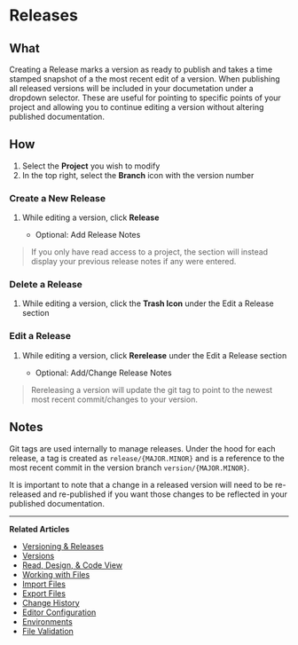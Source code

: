# Releases

## What

Creating a Release marks a version as ready to publish and takes a time stamped snapshot of a the most recent edit of a version. When publishing all released versions will be included in your documetation under a dropdown selector. These are useful for pointing to specific points of your project and allowing you to continue editing a version without altering published documentation.

## How

1.  Select the **Project** you wish to modify
2.  In the top right, select the **Branch** icon with the version
    number

### Create a New Release

1.  While editing a version, click **Release**

    - Optional: Add Release Notes

> If you only have read access to a project, the section will instead display your previous release notes if any were entered.

### Delete a Release

1.  While editing a version, click the **Trash Icon** under the Edit a Release section

### Edit a Release

1.  While editing a version, click **Rerelease** under the Edit a Release section

    - Optional: Add/Change Release Notes

> Rereleasing a version will update the git tag to point to the newest most recent commit/changes to your version.

## Notes

Git tags are used internally to manage releases. Under the hood for each release, a tag is created as `release/{MAJOR.MINOR}` and is a reference to the most recent commit in the version branch `version/{MAJOR.MINOR}`.

It is important to note that a change in a released version will need to be re-released and re-published if you want those changes to be reflected in your published documentation.

---

**Related Articles**

- [Versioning & Releases](./introduction.md)
- [Versions](./versions.md)
- [Read, Design, & Code View](/platform/editor-basics/read-design-code-view)
- [Working with Files](/platform/editor-basics/working-with-files)
- [Import Files](/platform/editor-basics/import-files)
- [Export Files](/platform/editor-basics/export-files)
- [Change History](/platform/editor-basics/change-history)
- [Editor Configuration](/platform/editor-basics/editor-configuration)
- [Environments](/platform/editor-basics/environments)
- [File Validation](/platform/editor-basics/file-validation)
